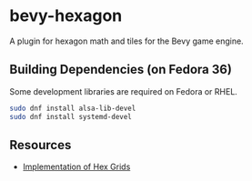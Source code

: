 # bevy-hexagon
A plugin for hexagon math and tiles for the Bevy game engine.

## Building Dependencies (on Fedora 36)
Some development libraries are required on Fedora or RHEL.
```bash
sudo dnf install alsa-lib-devel
sudo dnf install systemd-devel
```

## Resources

* [Implementation of Hex Grids](https://www.redblobgames.com/grids/hexagons/implementation.html)
